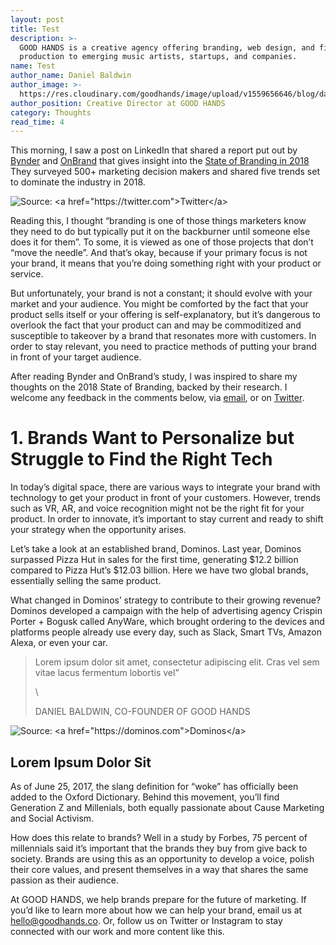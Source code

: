 ```yaml
---
layout: post
title: Test
description: >-
  GOOD HANDS is a creative agency offering branding, web design, and film
  production to emerging music artists, startups, and companies.
name: Test
author_name: Daniel Baldwin
author_image: >-
  https://res.cloudinary.com/goodhands/image/upload/v1559656646/blog/daniel_bpv9mx.png
author_position: Creative Director at GOOD HANDS
category: Thoughts
read_time: 4
---
```

This morning, I saw a post on LinkedIn that shared a report put out by [Bynder](https://www.bynder.com/en/) and [OnBrand](https://onbrand.me/) that gives insight into the [State of Branding in 2018](https://blog.bynder.com/en/bynder-onbrand-2018-state-of-branding-report/) They surveyed 500+ marketing decision makers and shared five trends set to dominate the industry in 2018.

![](https://res.cloudinary.com/goodhands/image/upload/v1559566661/blog/blog-post-1_xtvqsr.png "Source: <a href=\"https://twitter.com\">Twitter</a>")

Reading this, I thought “branding is one of those things marketers know they need to do but typically put it on the backburner until someone else does it for them”. To some, it is viewed as one of those projects that don’t “move the needle”. And that’s okay, because if your primary focus is not your brand, it means that you’re doing something right with your product or service.

But unfortunately, your brand is not a constant; it should evolve with your market and your audience. You might be comforted by the fact that your product sells itself or your offering is self-explanatory, but it’s dangerous to overlook the fact that your product can and may be commoditized and susceptible to takeover by a brand that resonates more with customers. In order to stay relevant, you need to practice methods of putting your brand in front of your target audience.

After reading Bynder and OnBrand’s study, I was inspired to share my thoughts on the 2018 State of Branding, backed by their research. I welcome any feedback in the comments below, via [email](mailto:daniel@goodhands.co), or on [Twitter](https://twitter.com/danielbaldwinco).

# 1. Brands Want to Personalize but Struggle to Find the Right Tech

In today’s digital space, there are various ways to integrate your brand with technology to get your product in front of your customers. However, trends such as VR, AR, and voice recognition might not be the right fit for your product. In order to innovate, it’s important to stay current and ready to shift your strategy when the opportunity arises.

Let’s take a look at an established brand, Dominos. Last year, Dominos surpassed Pizza Hut in sales for the first time, generating $12.2 billion compared to Pizza Hut’s $12.03 billion. Here we have two global brands, essentially selling the same product.

What changed in Dominos’ strategy to contribute to their growing revenue? Dominos developed a campaign with the help of advertising agency Crispin Porter + Bogusk called AnyWare, which brought ordering to the devices and platforms people already use every day, such as Slack, Smart TVs, Amazon Alexa, or even your car.

> Lorem ipsum dolor sit amet, consectetur adipiscing elit. Cras vel sem vitae lacus fermentum lobortis vel”
>
> \
>
>
> DANIEL BALDWIN, CO-FOUNDER OF GOOD HANDS

![](https://res.cloudinary.com/goodhands/image/upload/v1559566662/blog/blog-post-2_m53ogn.png "Source: <a href=\"https://dominos.com\">Dominos</a>")

## Lorem Ipsum Dolor Sit

As of June 25, 2017, the slang definition for “woke” has officially been added to the Oxford Dictionary. Behind this movement, you’ll find Generation Z and Millenials, both equally passionate about Cause Marketing and Social Activism.

How does this relate to brands? Well in a study by Forbes, 75 percent of millennials said it’s important that the brands they buy from give back to society. Brands are using this as an opportunity to develop a voice, polish their core values, and present themselves in a way that shares the same passion as their audience.

At GOOD HANDS, we help brands prepare for the future of marketing. If you’d like to learn more about how we can help your brand, email us at hello@goodhands.co. Or, follow us on Twitter or Instagram to stay connected with our work and more content like this.
